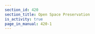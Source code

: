 ```yaml
---
section_id: 420
section_title: Open Space Preservation
is_activity: true
page_in_manual: 420-1
---
```

